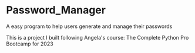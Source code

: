 # Password_Manager
A easy program to help users generate and manage their passwords


This is a project I built following Angela's course: The Complete Python Pro Bootcamp for 2023
